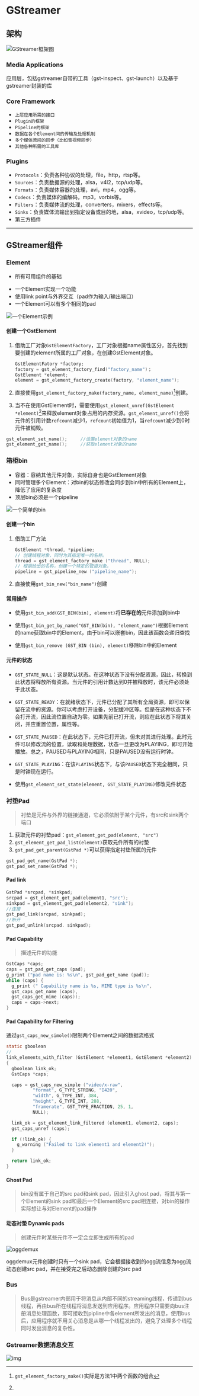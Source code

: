 # GStreamer

## 架构

![GStreamer框架图](框架.png)

### Media Applications

应用层，包括gstreamer自带的工具（gst-inspect、gst-launch）以及基于gstreamer封装的库

### Core Framework

+ `上层应用所需的接口`
+ `Plugin的框架`
+ `Pipeline的框架`
+ `数据在各个Element间的传输及处理机制`
+ `多个媒体流间的同步（比如音视频同步）`
+ `其他各种所需的工具库`

### Plugins

- `Protocols`：负责各种协议的处理，file，http，rtsp等。
- `Sources`：负责数据源的处理，alsa，v4l2，tcp/udp等。
- `Formats`：负责媒体容器的处理，avi，mp4，ogg等。
- `Codecs`：负责媒体的编解码，mp3，vorbis等。
- `Filters`：负责媒体流的处理，converters，mixers，effects等。
- `Sinks`：负责媒体流输出到指定设备或目的地，alsa，xvideo，tcp/udp等。
- 第三方插件

---

## GStreamer组件

### Element

- 所有可用组件的基础
* 一个Element实现一个功能
* 使用link point与外界交互（pad作为输入/输出端口）
* 一个Element可以有多个相同的pad

![一个Element示例](pipeline.png)

#### 创建一个GstElement

1. 借助工厂对象`GstElementFactory`，工厂对象根据name属性区分，首先找到要创建的element所属的工厂对象，在创建GstElement对象。

   ```c
   GstElementFatory *factory;
   factory = gst_element_factory_find("factory_name")；
   GstElement *element;
   element = gst_element_factory_create(factory, "element_name");
   ```

2. 直接使用`gst_element_factory_make(factory_name, element_name)`[^1]创建。

3. 当不在使用GstElement时，需要使用`gst_element_unref(GstElement *element)`[^2]来释放element对象占用的内存资源。`gst_element_unref()`会将元件的引用计数``refcount``减少1，`refcount`初始值为1，当`refcount`减少到0时元件被销毁。

```C
gst_element_set_name();		//设置element对象的name
gst_element_get_name();		//获取element对象的name
```

### 箱柜bin

- 容器：容纳其他元件对象，实际自身也是GstElement对象
- 同时管理多个Element：对bin的状态修改会同步到bin中所有的Element上，降低了应用的复杂度
- 顶层bin必须是一个pipeline

![一个简单的bin](bin.png)

#### 创建一个bin

1. 借助工厂方法

   ```C
   GstElement *thread, *pipeline;
   // 创建线程对象，同时为其指定唯一的名称。
   thread = gst_element_factory_make ("thread", NULL);
   // 根据给出的名称，创建一个特定的管道对象。
   pipeline = gst_pipeline_new ("pipeline_name");
   ```

2. 直接使用`gst_bin_new("bin_name")`创建

#### 常用操作

- 使用`gst_bin_add(GST_BIN(bin), element)`将**已存在的**元件添加到bin中

- 使用`gst_bin_get_by_name("GST_BIN(bin), "element_name")`根据Element的name获取bin中的Element，由于bin可以嵌套bin，因此该函数会递归查找

- 使用`gst_bin_remove (GST_BIN (bin), element)`移除bin中的Element

#### 元件的状态

- `GST_STATE_NULL`：这是默认状态。在这种状态下没有分配资源，因此，转换到此状态将释放所有资源。当元件的引用计数达到0并被释放时，该元件必须处于此状态。
- `GST_STATE_READY`：在就绪状态下，元件已分配了其所有全局资源，即可以保留在流中的资源。你可以考虑打开设备，分配缓冲区等。但是在这种状态下不会打开流，因此流位置自动为零。如果先前已打开流，则应在此状态下将其关闭，并应重置位置，属性等。
- `GST_STATE_PAUSED`：在此状态下，元件已打开流，但未对其进行处理。此时元件可以修改流的位置，读取和处理数据，状态一旦更改为PLAYING，即可开始播放。总之，PAUSED与PLAYING相同，只是PAUSED没有运行时钟。
- `GST_STATE_PLAYING`：在该`PLAYING`状态下，与该`PAUSED`状态下完全相同，只是时钟现在运行。

- 使用`gst_element_set_state(element, GST_STATE_PLAYING)`修改元件状态

### 衬垫Pad

> 衬垫是元件与外界的链接通道，它必须依附于某个元件，有src和sink两个端口

1. 获取元件的衬垫pad：`gst_element_get_pad(element, "src")`
2. `gst_element_get_pad_list(element)`获取元件所有的衬垫
3. `gst_pad_get_parent(GstPad *)`可以获得指定衬垫所属的元件

```c
gst_pad_get_name(GstPad *);
gst_pad_set_name(GstPad *);
```

#### Pad link

```c
GstPad *srcpad, *sinkpad;
srcpad = gst_element_get_pad(element1, "src");
sinkpad = gst_element_get_pad(element2, "sink");
//连接
gst_pad_link(srcpad, sinkpad);
//断开
gst_pad_unlink(srcpad. sinkpad);
```

#### Pad Capability

> 描述元件的功能

```c
GstCaps *caps;
caps = gst_pad_get_caps (pad);
g_print ("pad name is: %s\n", gst_pad_get_name (pad));
while (caps) {
  g_print (" Capability name is %s, MIME type is %s\n",
  gst_caps_get_name (caps),
  gst_caps_get_mime (caps));
  caps = caps->next;
}
```

#### Pad Capability for Filtering

通过`gst_caps_new_simole()`限制两个Element之间的数据流格式

```c
static gboolean
//
link_elements_with_filter (GstElement *element1, GstElement *element2)
{
  gboolean link_ok;
  GstCaps *caps;

  caps = gst_caps_new_simple ("video/x-raw",
          "format", G_TYPE_STRING, "I420",
          "width", G_TYPE_INT, 384,
          "height", G_TYPE_INT, 288,
          "framerate", GST_TYPE_FRACTION, 25, 1,
          NULL);

  link_ok = gst_element_link_filtered (element1, element2, caps);
  gst_caps_unref (caps);

  if (!link_ok) {
    g_warning ("Failed to link element1 and element2!");
  }

  return link_ok;
}
```

#### Ghost Pad

> bin没有属于自己的src pad和sink pad，因此引入ghost pad，将其与第一个Element的sink pad和最后一个Element的src pad相连接，对bin的操作实际想让与对Element的pad操作

#### 动态衬垫 Dynamic pads

> 创建元件时某些元件不一定会立即生成所有的pad

![oggdemux](oggdemux.png)

oggdemux元件创建时只有一个sink pad，它会根据接收到的ogg流信息为ogg流动态创建src pad，并在接受完之后动态删除创建的src pad

### Bus

> Bus是gstreamer内部用于将消息从内部不同的streaming线程，传递到bus线程，再由bus所在线程将消息发送到应用程序。应用程序只需要向bus注册消息处理函数，即可接收到pipline中各element所发出的消息，使用bus后，应用程序就不用关心消息是从哪一个线程发出的，避免了处理多个线程同时发出消息的复杂性。



### Gstreamer数据消息交互

![img](interaction.png)















[^1]:`gst_element_factory_make()`实际是方法1中两个函数的组合
[^2]:

